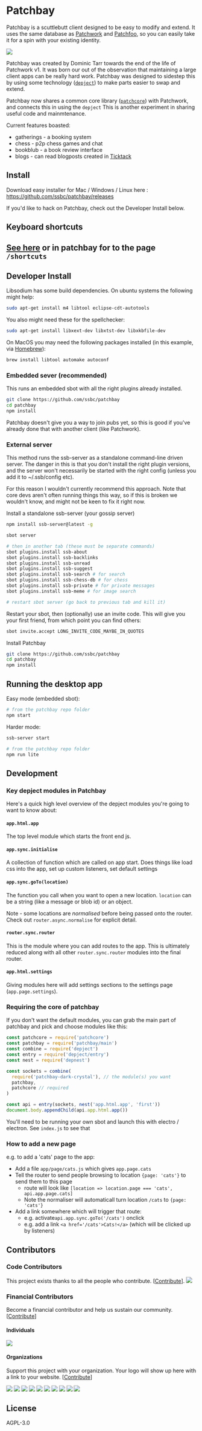 # Patchbay

Patchbay is a scuttlebutt client designed to be easy to modify and extend.
It uses the same database as [Patchwork](https://github.com/ssbc/patchwork) and [Patchfoo](https://github.com/ssbc/patchfoo), so you can easily take it for a spin with your existing identity.

![](./screenshot.png)

Patchbay was created by Dominic Tarr towards the end of the life of Patchwork v1.
It was born our out of the observation that maintaining a large client apps can be really hard work.
Patchbay was designed to sidestep this by using some technology ([`depject`](https://github.com/dominictarr/depject)) to make parts easier to swap and extend.

Patchbay now shares a common core library ([`patchcore`](https://github.com/ssbc/patchcore)) with Patchwork, and connects this in using the `depject`
This is another experiment in sharing useful code and mainmtenance.

Current features boasted:
- gatherings - a booking system
- chess - p2p chess games and chat
- bookblub - a book review interface
- blogs - can read blogposts created in [Ticktack](https://github.com/ticktackim/ticktack-workplan)

## Install

Download easy installer for Mac / Windows / Linux here : https://github.com/ssbc/patchbay/releases

If you'd like to hack on Patchbay, check out the Developer Install below.

## Keyboard shortcuts

[See here](./app/page/SHORTCUTS.md) or in patchbay for to the page `/shortcuts`
---

## Developer Install

Libsodium has some build dependencies. On ubuntu systems the following might help:

```sh
sudo apt-get install m4 libtool eclipse-cdt-autotools
```

You also might need these for the spellchecker:
```sh
sudo apt-get install libxext-dev libxtst-dev libxkbfile-dev
```

On MacOS you may need the following packages installed (in this example, via [Homebrew](https://brew.sh/)):
```sh
brew install libtool automake autoconf
```

### Embedded sever (recommended)

This runs an embedded sbot with all the right plugins already installed.

```sh
git clone https://github.com/ssbc/patchbay
cd patchbay
npm install
```

Patchbay doesn't give you a way to join pubs yet, so this is good if you've already done that with another client (like Patchwork).


### External server

This method runs the ssb-server as a standalone command-line driven server.
The danger in this is that you don't install the right plugin versions, and the server won't necessarily be started with the right config
 (unless you add it to ~/.ssb/config etc).

For this reason I wouldn't currently recommend this approach.
Note that core devs aren't often running things this way, so if this is broken we wouldn't know, and might not be keen to fix it right now.

Install a standalone ssb-server (your gossip server)
```sh
npm install ssb-server@latest -g
```

```sh
sbot server

# then in another tab (these must be separate commands)
sbot plugins.install ssb-about
sbot plugins.install ssb-backlinks
sbot plugins.install ssb-unread
sbot plugins.install ssb-suggest
sbot plugins.install ssb-search # for search
sbot plugins.install ssb-chess-db # for chess
sbot plugins.install ssb-private # for private messages
sbot plugins.install ssb-meme # for image search

# restart sbot server (go back to previous tab and kill it)
```

Restart your sbot, then (optionally) use an invite code. This will give you your first friend, from which point you can find others:
```sh
sbot invite.accept LONG_INVITE_CODE_MAYBE_IN_QUOTES
```

Install Patchbay
```sh
git clone https://github.com/ssbc/patchbay
cd patchbay
npm install
```

## Running the desktop app

Easy mode (embedded sbot):
```sh
# from the patchbay repo folder
npm start
```

Harder mode:
```sh
ssb-server start

# from the patchbay repo folder
npm run lite
```

## Development

### Key depject modules in Patchbay

Here's a quick high level overview of the depject modules you're going to want to know about:

#### `app.html.app`

The top level module which starts the front end js.

#### `app.sync.initialise`

A collection of function which are called on app start.
Does things like load css into the app, set up custom listeners, set default settings

#### `app.sync.goTo(location)`

The function you call when you want to open a new location.
`location` can be a string (like a message or blob id) or an object.

Note - some locations are _normalised_ before being passed onto the router.
Check out `router.async.normalise` for explicit detail.

#### `router.sync.router`

This is the module where you can add routes to the app.
This is ultimately reduced along with all other `router.sync.router` modules into the final router.

#### `app.html.settings`

Giving modules here will add settings sections to the settings page (`app.page.settings`).


### Requiring the core of patchbay

If you don't want the default modules, you can grab the main part of patchbay and pick and choose modules like this:

```js
const patchcore = require('patchcore')
const patchbay = require('patchbay/main')
const combine = require('depject')
const entry = require('depject/entry')
const nest = require('depnest')

const sockets = combine(
  require('patchbay-dark-crystal'), // the module(s) you want
  patchbay,
  patchcore // required
)

const api = entry(sockets, nest('app.html.app', 'first'))
document.body.appendChild(api.app.html.app())
```

You'll need to be running your own sbot and launch this with electro / electron. See `index.js` to see that

### How to add a new page

e.g. to add a 'cats' page to the app:

- Add a file `app/page/cats.js` which gives `app.page.cats`
- Tell the router to send people browsing to location `{page: 'cats'}` to send them to this page
  - route will look like `[location => location.page === 'cats', api.app.page.cats]`
  - Note the normaliser will automaticall turn location `/cats` to `{page: 'cats'}`
- Add a link somewhere which will trigger that route:
  - e.g. activate`api.app.sync.goTo('/cats')` onclick
  - e.g. add a link `<a href='/cats'>Cats!</a>` (which will be clicked up by listeners)



## Contributors

### Code Contributors

This project exists thanks to all the people who contribute. [[Contribute](CONTRIBUTING.md)].
<a href="https://github.com/ssbc/patchbay/graphs/contributors"><img src="https://opencollective.com/patchbay/contributors.svg?width=890&button=false" /></a>

### Financial Contributors

Become a financial contributor and help us sustain our community. [[Contribute](https://opencollective.com/patchbay/contribute)]

#### Individuals

<a href="https://opencollective.com/patchbay"><img src="https://opencollective.com/patchbay/individuals.svg?width=890"></a>

#### Organizations

Support this project with your organization. Your logo will show up here with a link to your website. [[Contribute](https://opencollective.com/patchbay/contribute)]

<a href="https://opencollective.com/patchbay/organization/0/website"><img src="https://opencollective.com/patchbay/organization/0/avatar.svg"></a>
<a href="https://opencollective.com/patchbay/organization/1/website"><img src="https://opencollective.com/patchbay/organization/1/avatar.svg"></a>
<a href="https://opencollective.com/patchbay/organization/2/website"><img src="https://opencollective.com/patchbay/organization/2/avatar.svg"></a>
<a href="https://opencollective.com/patchbay/organization/3/website"><img src="https://opencollective.com/patchbay/organization/3/avatar.svg"></a>
<a href="https://opencollective.com/patchbay/organization/4/website"><img src="https://opencollective.com/patchbay/organization/4/avatar.svg"></a>
<a href="https://opencollective.com/patchbay/organization/5/website"><img src="https://opencollective.com/patchbay/organization/5/avatar.svg"></a>
<a href="https://opencollective.com/patchbay/organization/6/website"><img src="https://opencollective.com/patchbay/organization/6/avatar.svg"></a>
<a href="https://opencollective.com/patchbay/organization/7/website"><img src="https://opencollective.com/patchbay/organization/7/avatar.svg"></a>
<a href="https://opencollective.com/patchbay/organization/8/website"><img src="https://opencollective.com/patchbay/organization/8/avatar.svg"></a>
<a href="https://opencollective.com/patchbay/organization/9/website"><img src="https://opencollective.com/patchbay/organization/9/avatar.svg"></a>

## License

AGPL-3.0
